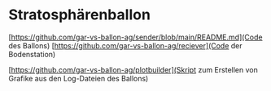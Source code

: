 # Stratosphärenballon
[https://github.com/gar-vs-ballon-ag/sender/blob/main/README.md](Code des Ballons)
[https://github.com/gar-vs-ballon-ag/reciever](Code der Bodenstation)

[https://github.com/gar-vs-ballon-ag/plotbuilder](Skript zum Erstellen von Grafike aus den Log-Dateien des Ballons)

